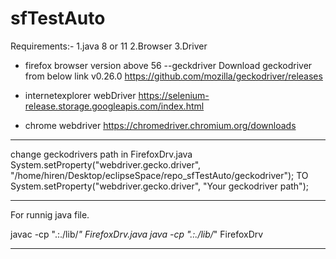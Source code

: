 # sfTestAuto
Requirements:-
1.java 8 or 11
2.Browser
3.Driver

* firefox browser version above 56 --geckdriver
        Download geckodriver from below link v0.26.0
        https://github.com/mozilla/geckodriver/releases

* internetexplorer
        webDriver
        https://selenium-release.storage.googleapis.com/index.html
        
 * chrome
        webdriver
        https://chromedriver.chromium.org/downloads
        
------------------------------------------------------------------------------------------------------------------
change geckodrivers path in FirefoxDrv.java
        System.setProperty("webdriver.gecko.driver", "/home/hiren/Desktop/eclipseSpace/repo_sfTestAuto/geckodriver");
        TO
        System.setProperty("webdriver.gecko.driver", "Your geckodriver path");
        
--------------------------------------------------------------------------------------------------------------------

For runnig java file.

javac -cp ".:./lib/*" FirefoxDrv.java 
java -cp ".:./lib/*" FirefoxDrv
*********************************************************************************************************************
